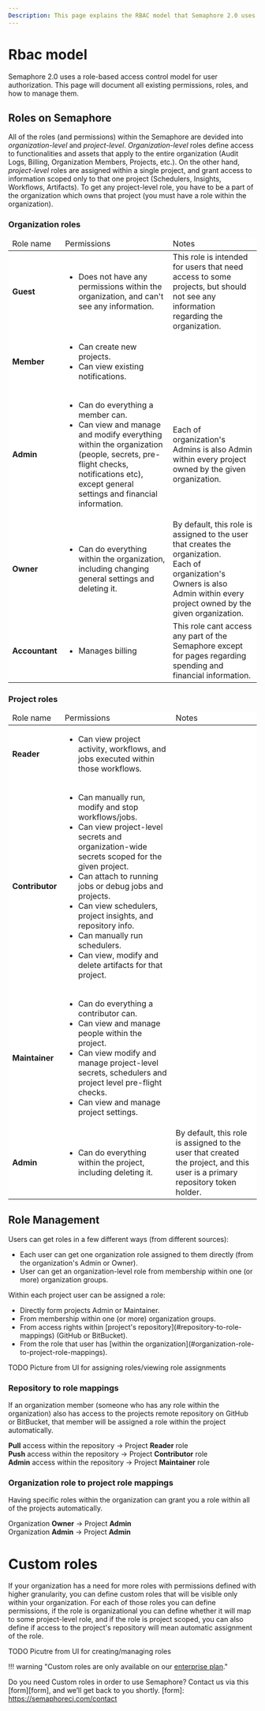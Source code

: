 ```yaml
---
Description: This page explains the RBAC model that Semaphore 2.0 uses for user authorization. Here, you will find information about existing permissions, roles, and role management.
---
```


# Rbac model

Semaphore 2.0 uses a role-based access control model for user authorization. This page will document all existing permissions, roles,
and how to manage them.

## Roles on Semaphore

All of the roles (and permissions) within the Semaphore are devided into <i>organization-level</i> and <i>project-level</i>.
<i>Organization-level</i> roles define access to functionalities and assets that apply to the entire organization (Audit Logs, Billing, 
Organization Members, Projects, etc.).
On the other hand, <i>project-level</i> roles are assigned within a single project, and grant access to information scoped only to that one
project (Schedulers, Insights, Workflows, Artifacts). To get any project-level role, you have to be a part of the organization
which owns that project (you must have a role within the organization).


### Organization roles
<table style="background-color: rgb(255, 255, 255);">
<thead>
<tr>
  <td>
    Role name
  </td>
  <td>
    Permissions
  </td>
  <td>
    Notes
  </td>
</tr>
</thead>
<tbody>
<tr>
  <td>
    <b>Guest</b>
  </td>
  <td>
    <ul>
      <li>Does not have any permissions within the organization, and can't see any information.</li>
    </ul>
  </td>
  <td>
    This role is intended for users that need access to some projects, but should not see
    any information regarding the organization.
  </td>
</tr>
<tr>
  <td>
    <b>Member</b>
  </td>
  <td>
    <ul>
      <li>Can create new projects.</li>
      <li>Can view existing notifications.</li>
    </ul>
  </td>
  <td>
  </td>
</tr>
<tr>
  <td>
    <b>Admin</b>
  </td>
  <td>
    <ul>
      <li>Can do everything a member can.</li>
      <li>Can view and manage and modify everything within the organization 
      (people, secrets, pre-flight checks,
      notifications etc), except general settings and financial information.</li>
    </ul>
  </td>
  <td>
    Each of organization's Admins is also Admin within every project owned by the given organization.
  </td>
</tr>
<tr>
  <td>
    <b>Owner</b>
  </td>
  <td>
    <ul>
      <li>Can do everything within the organization, including changing general
      settings and deleting it.</li>
    </ul>
  </td>
  <td>
    By default, this role is assigned to the user that creates the organization.
    <br/>
    Each of organization's Owners is also Admin within every project owned by the given organization.
  </td>
</tr>
<tr>
  <td>
    <b>Accountant</b>
  </td>
  <td>
    <ul>
      <li>Manages billing</li>
    </ul>
  </td>
  <td>
    This role cant access any part of the Semaphore except for pages regarding
    spending and financial information.
  </td>
</tr>
</tbody>
</table>

### Project roles
<table style="background-color: rgb(255, 255, 255);">
<thead>
<tr>
  <td>
    Role name
  </td>
  <td>
    Permissions
  </td>
  <td>
    Notes
  </td>
</tr>
</thead>
<tbody>
<tr>
  <td>
    <b>Reader</b>
  </td>
  <td>
    <ul>
      <li>Can view project activity, workflows, and jobs executed within those workflows.</li>
    </ul>
  </td>
  <td>
  </td>
</tr>
<tr>
  <td>
    <b>Contributor</b>
  </td>
  <td>
    <ul>
      <li>Can manually run, modify and stop workflows/jobs.</li>
      <li>Can view project-level secrets and organization-wide secrets scoped for the given project.</li>
      <li>Can attach to running jobs or debug jobs and projects.</li>
      <li>Can view schedulers, project insights, and repository info.</li>
      <li>Can manually run schedulers.</li>
      <li>Can view, modify and delete artifacts for that project.</li>
    </ul>
  </td>
  <td>
  </td>
</tr>
<tr>
  <td>
    <b>Maintainer</b>
  </td>
  <td>
    <ul>
      <li>Can do everything a contributor can.</li>
      <li>Can view and manage people within the project.</li>
      <li>Can view modify and manage project-level secrets, schedulers and 
      project level pre-flight checks.</li>
      <li>Can view and manage project settings.</li>
    </ul>
  </td>
  <td>
  </td>
</tr>
<tr>
  <td>
    <b>Admin</b>
  </td>
  <td>
    <ul>
      <li>Can do everything within the project, including deleting it.</li>
    </ul>
  </td>
  <td>
    By default, this role is assigned to the user that created the project, and
    this user is a primary repository token holder.
  </td>
</tr>
</tbody>
</table>

## Role Management

Users can get roles in a few different ways (from different sources):
<ul>
<li>Each user can get one organization role assigned to them directly (from the organization's Admin or Owner).</li>
<li>User can get an organization-level role from membership within one (or more) organization groups.</li>
</ul>

Within each project user can be assigned a role:
<ul>
<li>Directly form projects Admin or Maintainer.</li>
<li>From membership within one (or more) organization groups.</li>
<li>From access rights within [project's repository](#repository-to-role-mappings) (GitHub or BitBucket).</li>
<li>From the role that user has [within the organization](#organization-role-to-project-role-mappings).</li>
</ul>

TODO Picture from UI for assigning roles/viewing role assignments

### Repository to role mappings

If an organization member (someone who has any role within the organization) also has access to the projects
remote repository on GitHub or BitBucket, that member will be assigned a role within the project automatically.

<b>Pull</b> access within the repository -> Project <b>Reader</b> role
<br/>
<b>Push</b> access within the repository -> Project <b>Contributor</b> role
<br/>
<b>Admin</b> access within the repository -> Project <b>Maintainer</b> role
<br/>

### Organization role to project role mappings
Having specific roles within the organization can grant you a role within all of the projects automatically.

Organization <b>Owner</b> -> Project <b>Admin</b>
<br/>
Organization <b>Admin</b> -> Project <b>Admin</b>
<br/>

# Custom roles

If your organization has a need for more roles with permissions defined with higher granularity, you can define
custom roles that will be visible only within your organization. For each of those roles you can define permissions,
if the role is organizational you can define whether it will map to some project-level role, and if the role is
project scoped, you can also define if access to the project's repository will mean automatic assignment of the role.

TODO Picutre from UI for creating/managing roles

!!! warning "Custom roles are only available on our [enterprise plan](https://semaphoreci.com/pricing)."

Do you need Custom roles in order to use Semaphore? Contact us via this [form][form], and we’ll get back to you shortly.
[form]: https://semaphoreci.com/contact
